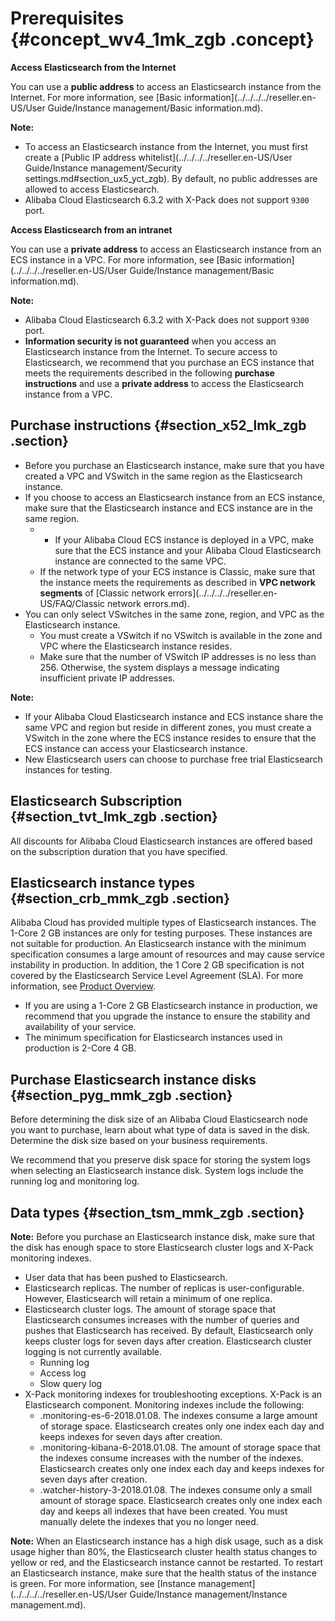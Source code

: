# Prerequisites {#concept_wv4_1mk_zgb .concept}

**Access Elasticsearch from the Internet**

You can use a **public address** to access an Elasticsearch instance from the Internet. For more information, see [Basic information](../../../../reseller.en-US/User Guide/Instance management/Basic information.md).

**Note:** 

-   To access an Elasticsearch instance from the Internet, you must first create a [Public IP address whitelist](../../../../reseller.en-US/User Guide/Instance management/Security settings.md#section_ux5_yct_zgb). By default, no public addresses are allowed to access Elasticsearch.
-   Alibaba Cloud Elasticsearch 6.3.2 with X-Pack does not support `9300` port.

**Access Elasticsearch from an intranet**

You can use a **private address** to access an Elasticsearch instance from an ECS instance in a VPC. For more information, see [Basic information](../../../../reseller.en-US/User Guide/Instance management/Basic information.md).

**Note:** 

-   Alibaba Cloud Elasticsearch 6.3.2 with X-Pack does not support `9300` port.
-   **Information security is not guaranteed** when you access an Elasticsearch instance from the Internet. To secure access to Elasticsearch, we recommend that you purchase an ECS instance that meets the requirements described in the following **purchase instructions** and use a **private address** to access the Elasticsearch instance from a VPC.

## Purchase instructions {#section_x52_lmk_zgb .section}

-   Before you purchase an Elasticsearch instance, make sure that you have created a VPC and VSwitch in the same region as the Elasticsearch instance.
-   If you choose to access an Elasticsearch instance from an ECS instance, make sure that the Elasticsearch instance and ECS instance are in the same region.
    -   - If your Alibaba Cloud ECS instance is deployed in a VPC, make sure that the ECS instance and your Alibaba Cloud Elasticsearch instance are connected to the same VPC.
    -   If the network type of your ECS instance is Classic, make sure that the instance meets the requirements as described in **VPC network segments** of [Classic network errors](../../../../reseller.en-US/FAQ/Classic network errors.md).
-   You can only select VSwitches in the same zone, region, and VPC as the Elasticsearch instance.
    -   You must create a VSwitch if no VSwitch is available in the zone and VPC where the Elasticsearch instance resides.
    -   Make sure that the number of VSwitch IP addresses is no less than 256. Otherwise, the system displays a message indicating insufficient private IP addresses.

**Note:** 

-   If your Alibaba Cloud Elasticsearch instance and ECS instance share the same VPC and region but reside in different zones, you must create a VSwitch in the zone where the ECS instance resides to ensure that the ECS instance can access your Elasticsearch instance.
-   New Elasticsearch users can choose to purchase free trial Elasticsearch instances for testing.

## Elasticsearch Subscription {#section_tvt_lmk_zgb .section}

All discounts for Alibaba Cloud Elasticsearch instances are offered based on the subscription duration that you have specified.

## Elasticsearch instance types {#section_crb_mmk_zgb .section}

Alibaba Cloud has provided multiple types of Elasticsearch instances. The 1-Core 2 GB instances are only for testing purposes. These instances are not suitable for production. An Elasticsearch instance with the minimum specification consumes a large amount of resources and may cause service instability in production. In addition, the 1 Core 2 GB specification is not covered by the Elasticsearch Service Level Agreement \(SLA\). For more information, see [Product Overview](https://www.alibabacloud.com/product/elasticsearch).

-   If you are using a 1-Core 2 GB Elasticsearch instance in production, we recommend that you upgrade the instance to ensure the stability and availability of your service.
-   The minimum specification for Elasticsearch instances used in production is 2-Core 4 GB.

## Purchase Elasticsearch instance disks {#section_pyg_mmk_zgb .section}

Before determining the disk size of an Alibaba Cloud Elasticsearch node you want to purchase, learn about what type of data is saved in the disk. Determine the disk size based on your business requirements.

We recommend that you preserve disk space for storing the system logs when selecting an Elasticsearch instance disk. System logs include the running log and monitoring log.

## Data types {#section_tsm_mmk_zgb .section}

**Note:** Before you purchase an Elasticsearch instance disk, make sure that the disk has enough space to store Elasticsearch cluster logs and X-Pack monitoring indexes.

-   User data that has been pushed to Elasticsearch.
-   Elasticsearch replicas. The number of replicas is user-configurable. However, Elasticsearch will retain a minimum of one replica.
-   Elasticsearch cluster logs. The amount of storage space that Elasticsearch consumes increases with the number of queries and pushes that Elasticsearch has received. By default, Elasticsearch only keeps cluster logs for seven days after creation. Elasticsearch cluster logging is not currently available.
    -   Running log
    -   Access log
    -   Slow query log
-   X-Pack monitoring indexes for troubleshooting exceptions. X-Pack is an Elasticsearch component. Monitoring indexes include the following:
    -   .monitoring-es-6-2018.01.08. The indexes consume a large amount of storage space. Elasticsearch creates only one index each day and keeps indexes for seven days after creation.
    -   .monitoring-kibana-6-2018.01.08. The amount of storage space that the indexes consume increases with the number of the indexes. Elasticsearch creates only one index each day and keeps indexes for seven days after creation.
    -   .watcher-history-3-2018.01.08. The indexes consume only a small amount of storage space. Elasticsearch creates only one index each day and keeps all indexes that have been created. You must manually delete the indexes that you no longer need.

**Note:** When an Elasticsearch instance has a high disk usage, such as a disk usage higher than 80%, the Elasticsearch cluster health status changes to yellow or red, and the Elasticsearch instance cannot be restarted. To restart an Elasticsearch instance, make sure that the health status of the instance is green. For more information, see [Instance management](../../../../reseller.en-US/User Guide/Instance management/Instance management.md).

